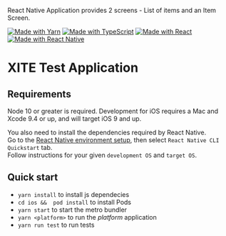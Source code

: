 React Native Application provides 2 screens - List of items and an Item Screen.

[![Made with Yarn](https://img.shields.io/badge/Yarn->=1-blue?logo=yarn&logoColor=white)](https://yarnpkg.com/ "Go to Yarn homepage")
[![Made with TypeScript](https://img.shields.io/badge/TypeScript-4-blue?logo=typescript&logoColor=white)](https://typescriptlang.org "Go to TypeScript homepage")
[![Made with React](https://img.shields.io/badge/React-17-blue?logo=react&logoColor=white)](https://reactjs.org "Go to React homepage")
[![Made with React Native](https://img.shields.io/badge/React%20Native-0.66.3-blue)](https://reactnative.dev "Go to React Native homepage")

# XITE Test Application

## Requirements

Node 10 or greater is required. Development for iOS requires a Mac and Xcode 9.4 or up, and will target iOS 9 and up.

You also need to install the dependencies required by React Native.  
Go to the [React Native environment setup](https://reactnative.dev/docs/environment-setup), then select `React Native CLI Quickstart` tab.  
Follow instructions for your given `development OS` and `target OS`.

## Quick start
- `yarn install` to install js dependecies
- `cd ios &&  pod install` to install Pods
- `yarn start` to start the metro bundler
- `yarn <platform>` to run the *platform* application
- `yarn run test` to run tests
